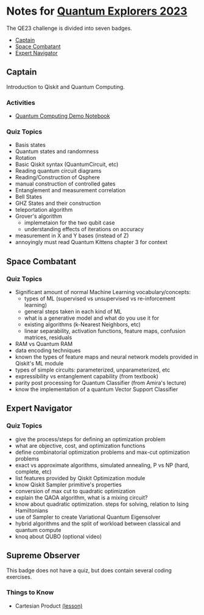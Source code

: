 # Notes for [Quantum Explorers 2023](https://challenges.quantum.ibm.com/quantum-explorers-23)
The QE23 challenge is divided into seven badges.
- [Captain](#captain)
- [Space Combatant](#space-combatant)
- [Expert Navigator](#expert-navigator)

## Captain
Introduction to Qiskit and Quantum Computing.

### Activities
- [Quantum Computing Demo Notebook](./Captain/QE_Introductory_Demo_2023.ipynb)


### Quiz Topics
- Basis states
- Quantum states and randomness
- Rotation
- Basic Qiskit syntax (QuantumCircuit, etc)
- Reading quantum circuit diagrams
- Reading/Construction of Qsphere
- manual construction of controlled gates
- Entanglement and measurement correlation
- Bell States
- GHZ States and their construction
- teleportation algorithm
- Grover's algorithm
  - implemetaion for the two qubit case
  - understanding effects of iterations on accuracy
- measurement in X and Y bases (instead of Z)
- annoyingly must read Quantum Kittens chapter 3 for context


## Space Combatant

### Quiz Topics
- Significant amount of normal Machine Learning vocabulary/concepts:
  - types of ML (supervised vs unsupervised vs re-inforcement learning)
  - general steps taken in each kind of ML
  - what is a generative model and what do you use it for
  - existing algorithms (k-Nearest Neighbors, etc)
  - linear separability, activation functions, feature maps, confusion matrices, residuals
- RAM vs Quantum RAM
- data encoding techniques
- known the types of feature maps and neural network models provided in Qiskit's ML module
- types of simple circuits: parameterized, unparameterized, etc
- expressibility vs entanglement capability (from textbook)
- parity post processing for Quantum Classifier (from Amira's lecture)
- know the implementation of a quantum Vector Support Classifier
 


## Expert Navigator

### Quiz Topics
- give the process/steps for defining an optimization problem
- what are objective, cost, and optimization functions
- define combinatorial optimization problems and max-cut optimization problems
- exact vs approximate algorithms, simulated annealing, P vs NP (hard, complete, etc)
- list features provided by Qiskit Optimization module
- know Qiskit Sampler primitive's properties
- conversion of max cut to quadratic optimization
- explain the QAOA algorithm, what is a mixing circuit?
- know about quadratic optimization.  steps for solving, relation to Ising Hamiltonians
- use of Sampler to create Variational Quantum Eigensolver
- hybrid algorithms and the split of workload between classical and quantum compute
- knoq about QUBO (optional video)



## Supreme Observer

This badge does not have a quiz, but does contain several coding exercises.

### Things to Know
- Cartesian Product [(lesson)](https://learning.quantum.ibm.com/course/basics-of-quantum-information/multiple-systems#classical-information)
